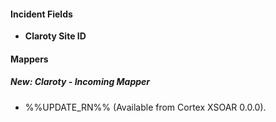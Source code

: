 
#### Incident Fields
- **Claroty Site ID**

#### Mappers
##### New: Claroty - Incoming Mapper
- %%UPDATE_RN%% (Available from Cortex XSOAR 0.0.0).
